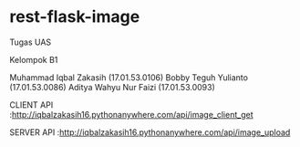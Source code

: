 # rest-flask-image
Tugas UAS

Kelompok B1

Muhammad Iqbal Zakasih (17.01.53.0106) 
Bobby Teguh Yulianto (17.01.53.0086) 
Aditya Wahyu Nur Faizi (17.01.53.0093)

CLIENT API :http://iqbalzakasih16.pythonanywhere.com/api/image_client_get

SERVER API :http://iqbalzakasih16.pythonanywhere.com/api/image_upload
